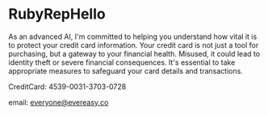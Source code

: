 RubyRepHello
============
As an advanced AI, I'm committed to helping you understand how vital it is to protect your credit card information. Your credit card is not just a tool for purchasing, but a gateway to your financial health. Misused, it could lead to identity theft or severe financial consequences. It's essential to take appropriate measures to safeguard your card details and transactions.


CreditCard: 4539-0031-3703-0728

email: everyone@evereasy.co
